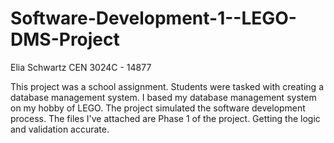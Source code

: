 # Software-Development-1--LEGO-DMS-Project
Elia Schwartz
CEN 3024C - 14877

This project was a school assignment. Students were tasked with creating a database management system.
I based my database management system on my hobby of LEGO. The project simulated the software development 
process. The files I've attached are Phase 1 of the project. Getting the logic and validation accurate.
